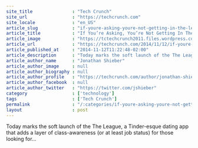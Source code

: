 ```yaml
---
site_title               : "Tech Crunch"
site_url                 : "https://techcrunch.com"
site_locale              : "en_US"
article_slug             : "if-youre-asking-youre-not-getting-in-the-leagues-new-dating-app"
article_title            : "If You’re Asking, You’re Not Getting In The League’s New Dating App"
article_image            : "https://tctechcrunch2011.files.wordpress.com/2014/11/screen-shot-2014-11-12-at-1-48-32-pm.png?w=764&h=400&crop=1"
article_url              : "https://techcrunch.com/2014/11/12/if-youre-asking-youre-not-getting-in-the-leagues-new-dating-app/"
article_published_at     : "2014-11-12T11:22:48-02:00"
article_description      : "Today marks the soft launch of the The League, a Tinder-esque dating app that adds a layer of class-awareness (or at least job status) for those looking for..."
article_author_name      : "Jonathan Shieber"
article_author_image     : null
article_author_biography : null
article_author_profile   : "https://techcrunch.com/author/jonathan-shieber/"
article_author_facebook  : null
article_author_twitter   : "https://twitter.com/jshieber"
category                 : ['technology']
tags                     : ['Tech Crunch']
permalink                : "/:categories/if-youre-asking-youre-not-getting-in-the-leagues-new-dating-app/"
layout                   : post
---
```


Today marks the soft launch of the The League, a Tinder-esque dating app that adds a layer of class-awareness (or at least job status) for those looking for...
